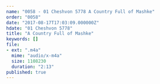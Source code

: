 ```yaml
---
name: "0058 - 01 Cheshvon 5778 A Country Full of Mashke"
order: "0058"
date: "2017-08-17T17:03:09.000000Z"
hdate: "01 Cheshvon 5778"
title: "A Country Full of Mashke"
keywords: []
file:
- ext: ".m4a"
  mime: "audio/x-m4a"
  size: 1108230
  duration: "2:13"
published: true
---
```


